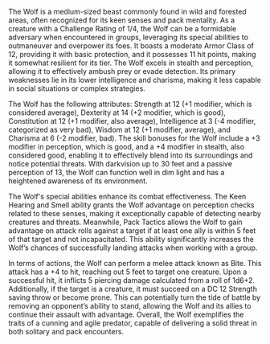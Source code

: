 The Wolf is a medium-sized beast commonly found in wild and forested areas, often recognized for its keen senses and pack mentality. As a creature with a Challenge Rating of 1/4, the Wolf can be a formidable adversary when encountered in groups, leveraging its special abilities to outmaneuver and overpower its foes. It boasts a moderate Armor Class of 12, providing it with basic protection, and it possesses 11 hit points, making it somewhat resilient for its tier. The Wolf excels in stealth and perception, allowing it to effectively ambush prey or evade detection. Its primary weaknesses lie in its lower intelligence and charisma, making it less capable in social situations or complex strategies.

The Wolf has the following attributes: Strength at 12 (+1 modifier, which is considered average), Dexterity at 14 (+2 modifier, which is good), Constitution at 12 (+1 modifier, also average), Intelligence at 3 (-4 modifier, categorized as very bad), Wisdom at 12 (+1 modifier, average), and Charisma at 6 (-2 modifier, bad). The skill bonuses for the Wolf include a +3 modifier in perception, which is good, and a +4 modifier in stealth, also considered good, enabling it to effectively blend into its surroundings and notice potential threats. With darkvision up to 30 feet and a passive perception of 13, the Wolf can function well in dim light and has a heightened awareness of its environment.

The Wolf's special abilities enhance its combat effectiveness. The Keen Hearing and Smell ability grants the Wolf advantage on perception checks related to these senses, making it exceptionally capable of detecting nearby creatures and threats. Meanwhile, Pack Tactics allows the Wolf to gain advantage on attack rolls against a target if at least one ally is within 5 feet of that target and not incapacitated. This ability significantly increases the Wolf’s chances of successfully landing attacks when working with a group.

In terms of actions, the Wolf can perform a melee attack known as Bite. This attack has a +4 to hit, reaching out 5 feet to target one creature. Upon a successful hit, it inflicts 5 piercing damage calculated from a roll of 1d6+2. Additionally, if the target is a creature, it must succeed on a DC 12 Strength saving throw or become prone. This can potentially turn the tide of battle by removing an opponent’s ability to stand, allowing the Wolf and its allies to continue their assault with advantage. Overall, the Wolf exemplifies the traits of a cunning and agile predator, capable of delivering a solid threat in both solitary and pack encounters.